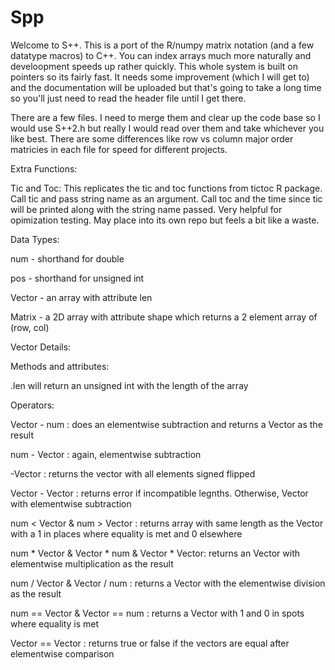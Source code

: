 # Spp
Welcome to S++. This is a port of the R/numpy matrix notation (and a few datatype macros) to C++. You can index arrays much more naturally and develoopment speeds up 
rather quickly. This whole system is built on pointers so its fairly fast. It needs some improvement (which I will get to) and the documentation will be uploaded but 
that's going to take a long time so you'll just need to read the header file until I get there.

There are a few files. I need to merge them and clear up the code base so I would use S++2.h but really I would read over them and take whichever you like best. 
  There are some differences like row vs column major order matricies in each file for speed for different projects.
  
  
  
Extra Functions:

Tic and Toc: This replicates the tic and toc functions from tictoc R package. Call tic and pass string name as an argument. Call toc and the time since tic will 
be printed along with the string name passed. Very helpful for opimization testing. May place into its own repo but feels a bit like a waste.
 
 
 
Data Types:

num - shorthand for double 

pos - shorthand for unsigned int 

Vector - an array with attribute len

Matrix - a 2D array with attribute shape which returns a 2 element array of (row, col)




Vector Details:

Methods and attributes:

.len will return an unsigned int with the length of the array 



Operators:

Vector - num : does an elementwise subtraction and returns a Vector as the result

num - Vector : again, elementwise subtraction

-Vector : returns the vector with all elements signed flipped 

Vector - Vector : returns error if incompatible legnths. Otherwise, Vector with elementwise subtraction 

num < Vector & num > Vector : returns array with same length as the Vector with a 1 in places where equality is met and 0 elsewhere 

num * Vector & Vector * num & Vector * Vector: returns an Vector with elementwise multiplication as the result

num / Vector & Vector / num : returns a Vector with the elementwise division as the result 

num == Vector & Vector == num : returns a Vector with 1 and 0 in spots where equality is met

Vector == Vector : returns true or false if the vectors are equal after elementwise comparison


